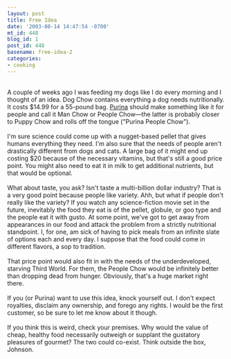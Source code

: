 ```yaml
---
layout: post
title: Free Idea
date: '2003-08-14 14:47:54 -0700'
mt_id: 448
blog_id: 1
post_id: 448
basename: free-idea-2
categories:
- cooking
---
```

<br />A couple of weeks ago I was feeding my dogs like I do every morning and I thought of an idea. Dog Chow contains everything a dog needs nutritionally. It costs $14.99 for a 55-pound bag. <a href="http://www.purina.com/">Purina</a> should make something like it for people and call it Man Chow or People Chow&#x2014;the latter is probably closer to Puppy Chow and rolls off the tongue ("Purina People Chow").<br /><br />I'm sure science could come up with a nugget-based pellet that gives humans everything they need. I'm also sure that the needs of people aren't drastically different from dogs and cats. A large bag of it might end up costing $20 because of the necessary vitamins, but that's still a good price point. You might also need to eat it in milk to get additional nutrients, but that would be optional.<br /><br />What about taste, you ask? Isn't taste a multi-billion dollar industry? That is a very good point because people like variety. Ahh, but what if people don't really like the variety? If you watch any science-fiction movie set in the future, inevitably the food they eat is of the pellet, globule, or goo type and the people eat it with gusto. At some point, we've got to get away from appearances in our food and attack the problem from a strictly nutritional standpoint. I, for one, am sick of having to pick meals from an infinite slate of options each and every day. I suppose that the food could come in different flavors, a sop to tradition.<br /><br />That price point would also fit in with the needs of the underdeveloped, starving Third World. For them, the People Chow would be infinitely better than dropping dead from hunger. Obviously, that's a huge market right there.<br /><br />If you (or Purina) want to use this idea, knock yourself out. I don't expect royalties, disclaim any ownership, and forego any rights. I would be the first customer, so be sure to let me know about it though.<br /><br />If you think this is weird, check your premises. Why would the value of cheap, healthy food necessarily outweigh or supplant the gustatory pleasures of gourmet? The two could co-exist. Think outside the box, Johnson.<br /><br /><br />

